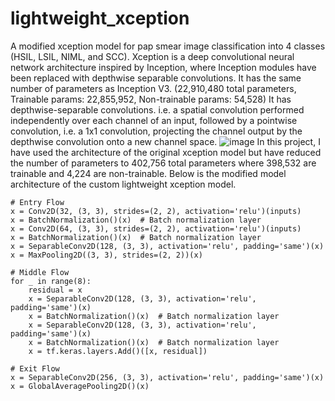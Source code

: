 # lightweight_xception
A modified xception model for pap smear image classification into 4 classes (HSIL, LSIL, NIML, and SCC).
Xception is a deep convolutional neural network architecture inspired by Inception, where Inception modules have been replaced with depthwise separable convolutions.
It has the same number of parameters as Inception V3. (22,910,480 total parameters, Trainable params: 22,855,952, Non-trainable params: 54,528)
It has depthwise-separable convolutions. 
i.e. a spatial convolution performed independently over each channel of an input, followed by a pointwise convolution, i.e. a 1x1 convolution, projecting the channel output by the depthwise convolution onto a new channel space. 
![image](https://github.com/ElbetelTaye/lightweight_xception/assets/119397613/b623bc44-961d-429b-8314-dd5eefcbe376)
In this project, I have used the architecture of the original xception model but have reduced the number of parameters to 402,756 total parameters where 398,532 are trainable and 4,224 are non-trainable.
Below is the modified model architecture of the custom lightweight xception model.

    # Entry Flow
    x = Conv2D(32, (3, 3), strides=(2, 2), activation='relu')(inputs)
    x = BatchNormalization()(x)  # Batch normalization layer
    x = Conv2D(64, (3, 3), strides=(2, 2), activation='relu')(inputs)
    x = BatchNormalization()(x)  # Batch normalization layer
    x = SeparableConv2D(128, (3, 3), activation='relu', padding='same')(x)
    x = MaxPooling2D((3, 3), strides=(2, 2))(x)
   
    # Middle Flow  
    for _ in range(8):
        residual = x
        x = SeparableConv2D(128, (3, 3), activation='relu', padding='same')(x)
        x = BatchNormalization()(x)  # Batch normalization layer
        x = SeparableConv2D(128, (3, 3), activation='relu', padding='same')(x)
        x = BatchNormalization()(x)  # Batch normalization layer
        x = tf.keras.layers.Add()([x, residual])

    # Exit Flow
    x = SeparableConv2D(256, (3, 3), activation='relu', padding='same')(x)
    x = GlobalAveragePooling2D()(x)

